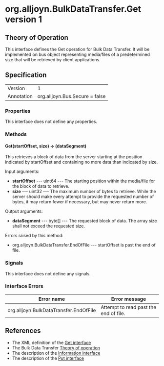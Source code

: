 # org.alljoyn.BulkDataTransfer.Get version 1

## Theory of Operation

This interface defines the Get operation for Bulk Data Transfer.  It will be
implemented on bus object representing media/files of a predetermined size that
will be retrieved by client applications.


## Specification

|                       |                                                                       |
|-----------------------|-----------------------------------------------------------------------|
| Version               | 1                                                                     |
| Annotation            | org.alljoyn.Bus.Secure = false                                        |

### Properties

This interface does not define any properties.


### Methods

#### Get(startOffset, size) -> (dataSegment)

This retrieves a block of data from the server starting at the position
indicated by startOffset and containing no more data than indicated by size.

Input arguments:

  * **startOffset** --- uint64 --- The starting position within the media/file
    for the block of data to retrieve.
  * **size** --- uint32 --- The maximum number of bytes to retrieve.
    While the server should make every attempt to provide the requested
    number of bytes, it may return fewer if necessary, but may never
    return more.

Output arguments:

  * **dataSegment** --- byte[] --- The requested block of data.  The
    array size shall not exceed the requested size.

Errors raised by this method:

 * org.alljoyn.BulkDataTransfer.EndOfFile --- startOffset is past the
   end of file.


### Signals

This interface does not define any signals.


### Interface Errors

| Error name                             | Error message                         |
|----------------------------------------|---------------------------------------|
| org.alljoyn.BulkDataTransfer.EndOfFile | Attempt to read past the end of file. |


## References

 * The XML definition of the [Get interface](Get-v1.xml)
 * The Bulk Data Transfer [Theory of operation](theory-of-operation)
 * The description of the [Information interface](Information-v1)
 * The description of the [Put interface](Put-v1)

